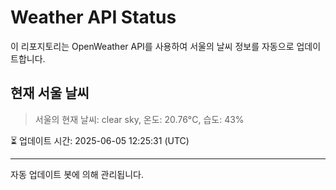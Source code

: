
# Weather API Status

이 리포지토리는 OpenWeather API를 사용하여 서울의 날씨 정보를 자동으로 업데이트합니다.

## 현재 서울 날씨
> 서울의 현재 날씨: clear sky, 온도: 20.76°C, 습도: 43%

⏳ 업데이트 시간: 2025-06-05 12:25:31 (UTC)

---
자동 업데이트 봇에 의해 관리됩니다.
